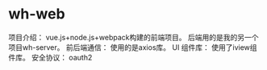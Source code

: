 # wh-web
项目介绍：
  vue.js+node.js+webpack构建的前端项目。
  后端用的是我的另一个项目wh-server。
前后端通信：
  使用的是axios库。
UI 组件库：
  使用了iview组件库。
安全协议：
  oauth2
